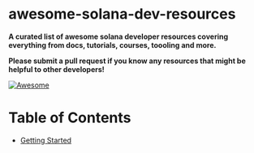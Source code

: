 # awesome-solana-dev-resources

**A curated list of awesome solana developer resources covering everything from docs, tutorials, courses, toooling and more.**
  
**Please submit a pull request if you know any resources that might be helpful to other developers!**

[![Awesome](https://awesome.re/badge.svg)](https://awesome.re)

Table of Contents
=================

* [Getting Started]()
